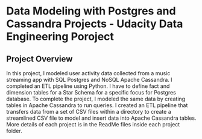 <h1>Data Modeling with Postgres and Cassandra Projects - Udacity Data Engineering Poroject</h1>
<h2>Project Overview</h2>
In this project, I modeled user activity data collected from a music streaming app with SQL Postgres and NoSQL Apache Cassandra. I completed an ETL pipeline using Python. I have to define fact and dimension tables for a Star Schema for a specific focus for Postgres database. To complete the project, I modeled the same data by creating tables in Apache Cassandra to run queries. I created an ETL pipeline that transfers data from a set of CSV files within a directory to create a streamlined CSV file to model and insert data into Apache Cassandra tables.
More details of each project is in the ReadMe files inside each project folder.

